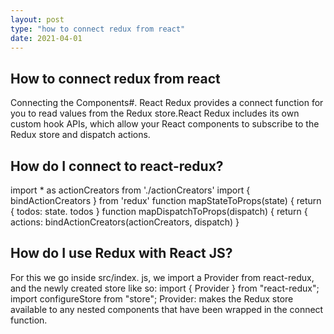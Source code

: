 ```yaml
---
layout: post
type: "how to connect redux from react"
date: 2021-04-01
---
```


## How to connect redux from react
Connecting the Components#. React Redux provides a connect function for you to read values from the Redux store.React Redux includes its own custom hook APIs, which allow your React components to subscribe to the Redux store and dispatch actions. 

## How do I connect to react-redux?
import * as actionCreators from './actionCreators'
import { bindActionCreators } from 'redux'
function mapStateToProps(state) {
return { todos: state. todos }
function mapDispatchToProps(dispatch) {
return { actions: bindActionCreators(actionCreators, dispatch) }

## How do I use Redux with React JS?
For this we go inside src/index. js, we import a Provider from react-redux, and the newly created store like so: import { Provider } from "react-redux"; import configureStore from "store"; Provider: makes the Redux store available to any nested components that have been wrapped in the connect function.

